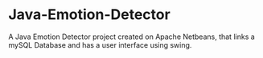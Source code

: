 # Java-Emotion-Detector
A Java Emotion Detector project created on Apache Netbeans, that links a mySQL Database and has a user interface using swing.
